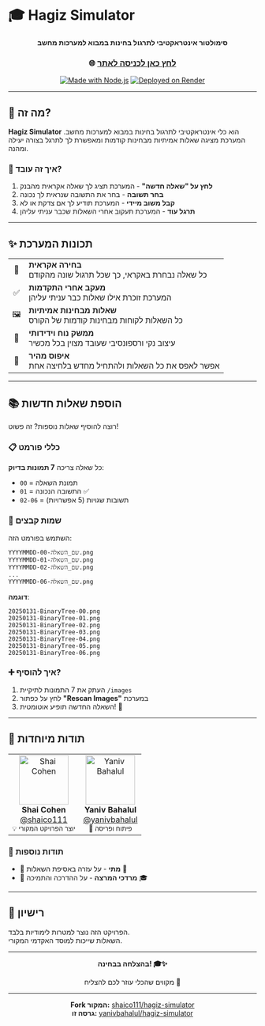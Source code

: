 # 🎓 Hagiz Simulator

<div align="center">

**סימולטור אינטראקטיבי לתרגול בחינות במבוא למערכות מחשב**

### 🌐 [לחץ כאן לכניסה לאתר](https://hagiz-simulator.onrender.com)

[![Made with Node.js](https://img.shields.io/badge/Made%20with-Node.js-339933?style=for-the-badge&logo=node.js)](https://nodejs.org/)
[![Deployed on Render](https://img.shields.io/badge/Deployed%20on-Render-46E3B7?style=for-the-badge&logo=render)](https://render.com)

</div>

---

## 📖 מה זה?

**Hagiz Simulator** הוא כלי אינטראקטיבי לתרגול בחינות במבוא למערכות מחשב. המערכת מציגה שאלות אמיתיות מבחינות קודמות ומאפשרת לך לתרגל בצורה יעילה ומהנה.

### 🎯 איך זה עובד?

1. **לחץ על "שאלה חדשה"** - המערכת תציג לך שאלה אקראית מהבנק
2. **בחר תשובה** - בחר את התשובה שנראית לך נכונה
3. **קבל משוב מיידי** - המערכת תודיע לך אם צדקת או לא
4. **תרגל עוד** - המערכת תעקוב אחרי השאלות שכבר עניתי עליהן

---

## ✨ תכונות המערכת

<table>
<tr>
<td align="center">🎲</td>
<td><b>בחירה אקראית</b><br/>כל שאלה נבחרת באקראי, כך שכל תרגול שונה מהקודם</td>
</tr>
<tr>
<td align="center">✅</td>
<td><b>מעקב אחרי התקדמות</b><br/>המערכת זוכרת אילו שאלות כבר עניתי עליהן</td>
</tr>
<tr>
<td align="center">🖼️</td>
<td><b>שאלות מבחינות אמיתיות</b><br/>כל השאלות לקוחות מבחינות קודמות של הקורס</td>
</tr>
<tr>
<td align="center">🎨</td>
<td><b>ממשק נוח וידידותי</b><br/>עיצוב נקי ורספונסיבי שעובד מצוין בכל מכשיר</td>
</tr>
<tr>
<td align="center">🔄</td>
<td><b>איפוס מהיר</b><br/>אפשר לאפס את כל השאלות ולהתחיל מחדש בלחיצה אחת</td>
</tr>
</table>

---

## 📚 הוספת שאלות חדשות

רוצה להוסיף שאלות נוספות? זה פשוט!

### 📋 כללי פורמט

כל שאלה צריכה **7 תמונות בדיוק**:
- `00` = תמונת השאלה
- `01` = התשובה הנכונה ✅
- `02-06` = תשובות שגויות (5 אפשרויות)

### 📝 שמות קבצים

השתמש בפורמט הזה:
```
YYYYMMDD-שם_השאלה-00.png
YYYYMMDD-שם_השאלה-01.png
YYYYMMDD-שם_השאלה-02.png
...
YYYYMMDD-שם_השאלה-06.png
```

**דוגמה**:
```
20250131-BinaryTree-00.png
20250131-BinaryTree-01.png
20250131-BinaryTree-02.png
20250131-BinaryTree-03.png
20250131-BinaryTree-04.png
20250131-BinaryTree-05.png
20250131-BinaryTree-06.png
```

### ➕ איך להוסיף?

1. העתק את 7 התמונות לתיקיית `/images`
2. לחץ על כפתור **"Rescan Images"** במערכת
3. השאלה החדשה תופיע אוטומטית! 🎉

---

## 👏 תודות מיוחדות

<table>
<tr>
<td align="center">
<img src="https://github.com/shaico111.png" width="100px;" alt="Shai Cohen"/><br/>
<b>Shai Cohen</b><br/>
<a href="https://github.com/shaico111">@shaico111</a><br/>
<sub>💡 יוצר הפרויקט המקורי</sub>
</td>
<td align="center">
<img src="https://github.com/yanivbahalul.png" width="100px;" alt="Yaniv Bahalul"/><br/>
<b>Yaniv Bahalul</b><br/>
<a href="https://github.com/yanivbahalul">@yanivbahalul</a><br/>
<sub>🚀 פיתוח ופריסה</sub>
</td>
</tr>
</table>

### 🙏 תודות נוספות
- 💙 **מתי** - על עזרה באסיפת השאלות 📸
- 💙 **מרדכי המרצה** - על ההדרכה והתמיכה 🎓

---

## 📄 רישיון

הפרויקט הזה נוצר למטרות לימודיות בלבד.  
השאלות שייכות למוסד האקדמי המקורי.

---

<div align="center">

**בהצלחה בבחינה! 🎓✨**

מקווים שהכלי עוזר לכם להצליח 💪

---

**Fork המקור:** [shaico111/hagiz-simulator](https://github.com/shaico111/hagiz-simulator)  
**גרסה זו:** [yanivbahalul/hagiz-simulator](https://github.com/yanivbahalul/hagiz-simulator)

</div>

